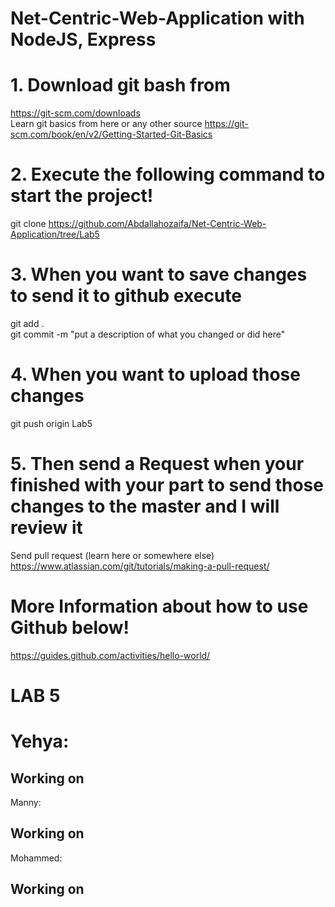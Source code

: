 # Net-Centric-Web-Application with NodeJS, Express

# 1. Download git bash from
https://git-scm.com/downloads <br>
Learn git basics from here or any other source https://git-scm.com/book/en/v2/Getting-Started-Git-Basics

# 2. Execute the following command to start the project!
git clone https://github.com/Abdallahozaifa/Net-Centric-Web-Application/tree/Lab5

# 3. When you want to save changes to send it to github execute
git add . <br>
git commit -m "put a description of what you changed or did here"

# 4. When you want to upload those changes 
git push origin Lab5

# 5. Then send a Request when your finished with your part to send those changes to the master and I will review it
Send pull request (learn here or somewhere else) https://www.atlassian.com/git/tutorials/making-a-pull-request/

# More Information about how to use Github below!
https://guides.github.com/activities/hello-world/

# LAB 5

# Yehya:
## Working on

Manny:
## Working on 

Mohammed:
## Working on 
